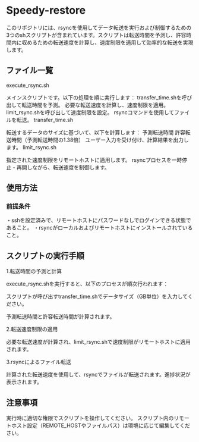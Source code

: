 # Speedy-restore

このリポジトリには、rsyncを使用してデータ転送を実行および制御するための3つのshスクリプトが含まれています。スクリプトは転送時間を予測し、許容時間内に収めるための転送速度を計算し、速度制限を適用して効率的な転送を実現します。

## ファイル一覧
execute_rsync.sh

メインスクリプトです。以下の処理を順に実行します：
transfer_time.shを呼び出して転送時間を予測。
必要な転送速度を計算し、速度制限を適用。
limit_rsync.shを呼び出して速度制限を設定。
rsyncコマンドを使用してファイルを転送。
transfer_time.sh

転送するデータのサイズに基づいて、以下を計算します：
予測転送時間
許容転送時間（予測転送時間の1.38倍）
ユーザー入力を受け付け、計算結果を出力します。
limit_rsync.sh

指定された速度制限をリモートホストに適用します。
rsyncプロセスを一時停止・再開しながら、転送速度を制御します。

## 使用方法
### 前提条件
・sshを設定済みで、リモートホストにパスワードなしでログインできる状態であること。
・rsyncがローカルおよびリモートホストにインストールされていること。

## スクリプトの実行手順
1.転送時間の予測と計算

execute_rsync.shを実行すると、以下のプロセスが順次行われます：

スクリプトが呼び出すtransfer_time.shでデータサイズ（GB単位）を入力してください。

予測転送時間と許容転送時間が計算されます。

2.転送速度制限の適用

必要な転送速度が計算され、limit_rsync.shで速度制限がリモートホストに適用されます。

3.rsyncによるファイル転送

計算された転送速度を使用して、rsyncでファイルが転送されます。進捗状況が表示されます。


## 注意事項
実行時に適切な権限でスクリプトを操作してください。
スクリプト内のリモートホスト設定（REMOTE_HOSTやファイルパス）は環境に応じて編集してください。

